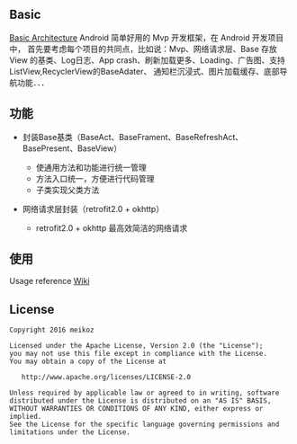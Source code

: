 ## Basic
[Basic Architecture](https://github.com/meikoz/Basic) Android 简单好用的 Mvp 开发框架，在 Android 开发项目中，
首先要考虑每个项目的共同点，比如说：Mvp、网络请求层、Base 存放 View 的基类、Log日志、App crash、刷新加载更多、Loading、广告图、支持ListView,RecyclerView的BaseAdater、
通知栏沉浸式、图片加载缓存、底部导航功能．．．

## 功能
- 封装Base基类（BaseAct、BaseFrament、BaseRefreshAct、BasePresent、BaseView）
    - 使通用方法和功能进行统一管理
    - 方法入口统一，方便进行代码管理
    - 子类实现父类方法

- 网络请求层封装（retrofit2.0 + okhttp）
    - retrofit2.0 + okhttp 最高效简洁的网络请求
## 使用
Usage reference [Wiki](https://github.com/meikoz/Basic/wiki/Usage)

## License
```
Copyright 2016 meikoz

Licensed under the Apache License, Version 2.0 (the "License");
you may not use this file except in compliance with the License.
You may obtain a copy of the License at

   http://www.apache.org/licenses/LICENSE-2.0

Unless required by applicable law or agreed to in writing, software
distributed under the License is distributed on an "AS IS" BASIS,
WITHOUT WARRANTIES OR CONDITIONS OF ANY KIND, either express or implied.
See the License for the specific language governing permissions and
limitations under the License.
```
